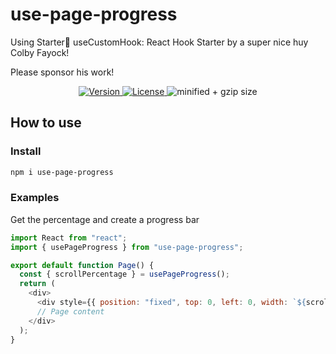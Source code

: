# use-page-progress

Using Starter🧰 useCustomHook: React Hook Starter by a super nice huy Colby Fayock!

Please sponsor his work!

<p align="center">
  <a href="https://npmjs.org/package/use-page-progress">
    <img src="https://img.shields.io/npm/v/use-page-progress.svg" alt="Version" />
  </a>
<!--   <a href="https://npmjs.org/package/use-page-progress">
    <img src="https://img.shields.io/npm/dw/use-page-progress.svg" alt="Downloads/week" />
  </a> -->
    <a href="https://github.com/liamjosephsilk/use-page-progress/blob/main/use-page-progress/package.json">
    <img src="https://img.shields.io/npm/l/use-page-progress.svg" alt="License" />
  </a>

  <img src="https://badgen.net/bundlephobia/minzip/use-page-progress" alt="minified + gzip size" />
</p>

## How to use

### Install

```bash
npm i use-page-progress
```

### Examples

Get the percentage and create a progress bar

```javascript
import React from "react";
import { usePageProgress } from "use-page-progress";

export default function Page() {
  const { scrollPercentage } = usePageProgress();
  return (
    <div>
      <div style={{ position: "fixed", top: 0, left: 0, width: `${scrollPercentage}%` }}></div>
      // Page content
    </div>
  );
}
```
